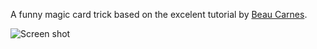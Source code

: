 A funny magic card trick based on the excelent tutorial by [Beau Carnes](https://www.youtube.com/watch?time_continue=54&v=h21pa3yeW08).

![Screen shot](./card-trick.gif)
